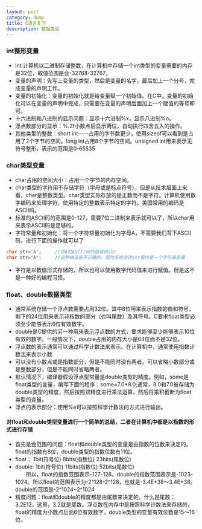 ```yaml
---
layout: post
category: dump
title: C语言复习
description: 数据类型
---
```


### int整形变量
- int:计算机以二进制存储整数，在计算机中存储一个int类型的变量需要的内存是32位，取值范围是会-32768-32767。
- 变量的声明：先写上变量的类型，然后是变量的名字，最后加上一个分号，完成变量的声明工作。
- 变量的初始化：变量的初始化就是给变量赋一个初始值。在C中，变量的初始化可以在变量的声明中完成，只需要在变量的声明后面加上一个赋值的等号即可。<br>
- 十六进制和八进制的显示问题：显示十六进制%x，显示八进制%o。
- 浮点数部分的显示：%.2f小数点后显示两位，自动执行四舍五入的操作。
- 其他类型的整数：short int——占用的字节数更少，使用sizeof可以看到是占用了2个字节的空间。long int占用8个字节的空间。unsigned int用来表示无符号整形，表示的范围是0-65535

### char类型变量
- char占用的空间大小：占用一个字节的内存空间。
- char类型的字符用于存储字符（字母或是标点符号），但是从技术层面上来看，char是整数类型。char类型实际存放的是正数而不是字符。计算机使用数字编码来处理字符，使用特定的整数表示特定的字符。美国常用的编码是ASCII码。
- 标准的ASCII码的范围是0-127，需要7位二进制来表示就可以了，所以char用来表示ASCII码是足够的。
- 字符常量和初始化：将一个字符常量初始化为字母A，不需要我们背下ASCII码，进行下面的操作就可以了<br>

```C
char str='A';     //将A的ASCII码的值赋给str
char str="A";     //这种做法是不正确的，因为系统会讲str看作是一个字符串变量
```
- 字符是以数值形式存储的，所以也可以使用数字代码值来进行赋值。但是这不是一种好的编程习惯。

### float、double数据类型
- 通常系统存储一个浮点数需要占用32位。其中8位用来表示指数的值和符号，剩下的24位用来表示非指数的部分（也叫尾数）及其符号。C要求float类型必须至少能够表示6位有效数字。
- double是C提供的另一种用来表示浮点数的方式，要求能够至少能够表示10位有效的数字。一般情况下，double占用的内存大小是64位而不是32位。
- 浮点数的表示通常可以通过科学计数法来表示。在计算机中，通常使用指数计数法来表示小数.
- 可以没有小数点或是指数部分，但是不能同时没有两者。可以省略小数部分或是整数部分，但是不能同时省略两者。
- 默认情况下，编译器假设浮点型常量是double类型的精度。例如，some是float类型的变量，编写下面的程序：some=7.0*8.0;通常，8.0和7.0被存储为double类型的精度，然后按照双精度进行乘法运算，然后将乘积截断为float类型的变量。
- 浮点的表示部分：使用%e可以按照科学计数法的方式进行输出。

#### 对float和double类型变量进行一个简单的总结，二者在计算机中都是以指数的形式进行存储
- 首先是会范围的问题：float和double类型的变量是由指数的位数来决定的。float的指数有8位，double类型的指数位数有11位。
- float： 1bit(符号位) 8bits(指数位) 23bits(尾数位)
- double: 1bit(符号位) 11bits(指数位) 52bits(尾数位)<br>
　　所以，float的指数范围表示-127-128，double的指数范围表示是-1023-1024。所以float的范围表示为-2^128-2^128，也就是-3.4E+38～3.4E+38。double的范围是-2^1024~2^1024
- 精度问题：float和double的精度都是由尾数来决定的。什么是尾数：3.2E12，这里，3.2就是尾数。浮点数在内存中是按照科学计数法来存储的，float的精度为小数点后面6位有效数字。double类型的变量有效位数是15～16位。